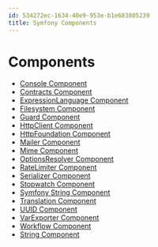 ```yaml
---
id: 534272ec-1634-40e9-953e-b1e683805239
title: Symfony Components
---
```


# Components

-   [Console Component](20201109141325-symfony_console_component)
-   [Contracts Component](20201116140847-symfony_contracts_component)
-   [ExpressionLanguage
    Component](20201116135741-expressionlanguage_component)
-   [Filesystem Component](20201116142023-filesystem_component)
-   [Guard Component](20201109152306-symfony_guard_component)
-   [HttpClient Component](20201112140448-httpclient_component)
-   [HttpFoundation Component](20201113182438-httpfoundation_component)
-   [Mailer Component](20201112135249-mailer_component)
-   [Mime Component](20201112140650-mime_component)
-   [OptionsResolver
    Component](20201116142601-optionsresolver_component)
-   [RateLimiter
    Component](20201117113404-symfony_ratelimiter_component)
-   [Serializer Component](20201111112055-symfony_serializer_component)
-   [Stopwatch Component](20201109140848-symfony_stopwatch_component)
-   [Symfony String Component](20201113183442-symfony_string_component)
-   [Translation
    Component](20201109142805-symfony_translation_component)
-   [UUID Component](20201116131815-symfony_uuid_component)
-   [VarExporter
    Component](20201111103442-symfony_varexporter_component)
-   [Workflow Component](20201110153611-symfony_workflow_component)
-   [String Component](20201113183442-string_component)
